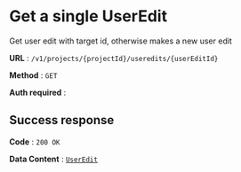# Get a single UserEdit

Get user edit with target id, otherwise makes a new user edit

**URL** : `/v1/projects/{projectId}/useredits/{userEditId}`

**Method** : `GET`

**Auth required** :

## Success response

**Code** : `200 OK`

**Data Content** : [`UserEdit`](user_edit.md)
